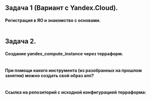 ## **Задача 1 (Вариант с Yandex.Cloud).**
#### Регистрация в ЯО и знакомство с основами.
```
```
## **Задача 2.** 
#### Создание yandex_compute_instance через терраформ.
```
```
#### При помощи какого инструмента (из разобранных на прошлом занятии) можно создать свой образ ami?
```
```
#### Ссылка на репозиторий с исходной конфигурацией терраформа:
```
```
